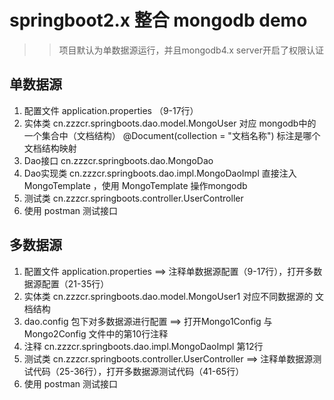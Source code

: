 # springboot2.x 整合 mongodb demo

>>项目默认为单数据源运行，并且mongodb4.x server开启了权限认证

## 单数据源
1. 配置文件 application.properties （9-17行）
2. 实体类 cn.zzzcr.springboots.dao.model.MongoUser 对应 mongodb中的一个集合中（文档结构） @Document(collection = "文档名称") 标注是哪个文档结构映射
3. Dao接口 cn.zzzcr.springboots.dao.MongoDao
4. Dao实现类 cn.zzzcr.springboots.dao.impl.MongoDaoImpl 直接注入 MongoTemplate ，使用 MongoTemplate 操作mongodb
5. 测试类 cn.zzzcr.springboots.controller.UserController
6. 使用 postman 测试接口

## 多数据源
1. 配置文件 application.properties ==> 注释单数据源配置（9-17行），打开多数据源配置（21-35行）
2. 实体类 cn.zzzcr.springboots.dao.model.MongoUser1 对应不同数据源的 文档结构
3. dao.config 包下对多数据源进行配置 ==> 打开Mongo1Config 与 Mongo2Config 文件中的第10行注释
4. 注释 cn.zzzcr.springboots.dao.impl.MongoDaoImpl 第12行
5. 测试类 cn.zzzcr.springboots.controller.UserController ==> 注释单数据源测试代码（25-36行），打开多数据源测试代码（41-65行）
6. 使用 postman 测试接口





